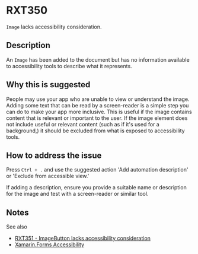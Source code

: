 # RXT350

`Image` lacks accessibility consideration.

## Description

An `Image` has been added to the document but has no information available to accessibility tools to describe what it represents.

## Why this is suggested

People may use your app who are unable to view or understand the image. Adding some text that can be read by a screen-reader is a simple step you can do to make your app more inclusive.
This is useful if the image contains content that is relevant or important to the user.
If the image element does not include useful or relevant content (such as if it's used for a background,) it should be excluded from what is exposed to accessibility tools.

## How to address the issue

Press `Ctrl + .` and use the suggested action 'Add automation description' or 'Exclude from accessible view.'

If adding a description, ensure you provide a suitable name or description for the image and test with a screen-reader or similar tool.

## Notes

See also

- [RXT351 - ImageButton lacks accessibility consideration](./RXT351.md)
- [Xamarin.Forms Accessibility](https://docs.microsoft.com/en-us/xamarin/xamarin-forms/app-fundamentals/accessibility/)
